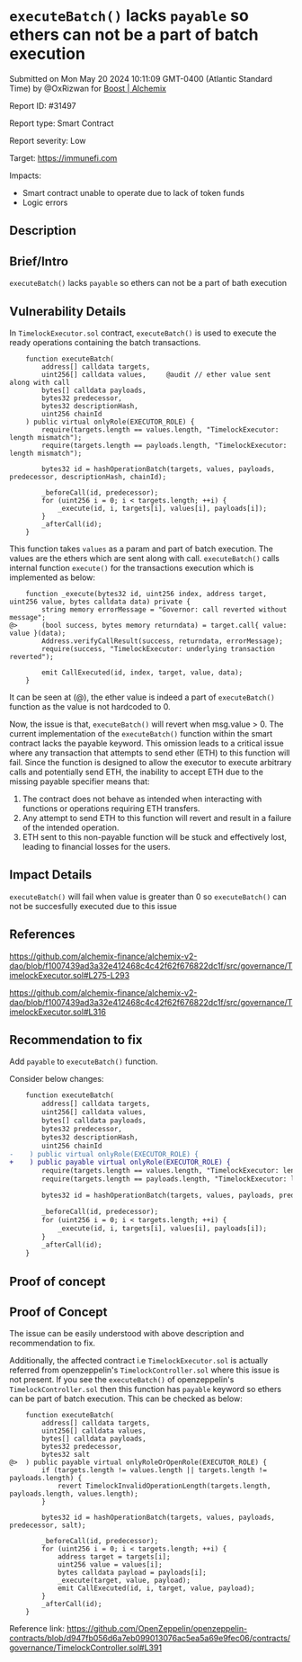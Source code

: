 
# `executeBatch()` lacks `payable` so ethers can not be a part of batch execution

Submitted on Mon May 20 2024 10:11:09 GMT-0400 (Atlantic Standard Time) by @OxRizwan for [Boost | Alchemix](https://immunefi.com/bounty/alchemix-boost/)

Report ID: #31497

Report type: Smart Contract

Report severity: Low

Target: https://immunefi.com

Impacts:
- Smart contract unable to operate due to lack of token funds
- Logic errors

## Description
## Brief/Intro
`executeBatch()` lacks `payable` so ethers can not be a part of bath execution

## Vulnerability Details

In `TimelockExecutor.sol` contract, `executeBatch()` is used to execute the ready operations containing the batch transactions.

```solidity
    function executeBatch(
        address[] calldata targets,
        uint256[] calldata values,     @audit // ether value sent along with call
        bytes[] calldata payloads,
        bytes32 predecessor,
        bytes32 descriptionHash,
        uint256 chainId
    ) public virtual onlyRole(EXECUTOR_ROLE) {
        require(targets.length == values.length, "TimelockExecutor: length mismatch");
        require(targets.length == payloads.length, "TimelockExecutor: length mismatch");

        bytes32 id = hashOperationBatch(targets, values, payloads, predecessor, descriptionHash, chainId);

        _beforeCall(id, predecessor);
        for (uint256 i = 0; i < targets.length; ++i) {
            _execute(id, i, targets[i], values[i], payloads[i]);
        }
        _afterCall(id);
    }
```

This function takes `values` as a param and part of batch execution. The values are the ethers which are sent along with call. `executeBatch()` calls internal function `execute()` for the transactions execution which is implemented as below:

```solidity
    function _execute(bytes32 id, uint256 index, address target, uint256 value, bytes calldata data) private {
        string memory errorMessage = "Governor: call reverted without message";
@>      (bool success, bytes memory returndata) = target.call{ value: value }(data);
        Address.verifyCallResult(success, returndata, errorMessage);
        require(success, "TimelockExecutor: underlying transaction reverted");

        emit CallExecuted(id, index, target, value, data);
    }
```

It can be seen at (@), the ether value is indeed a part of `executeBatch()` function as the value is not hardcoded to 0. 

Now, the issue is that, `executeBatch()` will revert when msg.value > 0. The current implementation of the `executeBatch()` function within the smart contract lacks the payable keyword. This omission leads to a critical issue where any transaction that attempts to send ether (ETH) to this function will fail. Since the function is designed to allow the executor to execute arbitrary calls and potentially send ETH, the inability to accept ETH due to the missing payable specifier means that:

1) The contract does not behave as intended when interacting with functions or operations requiring ETH transfers.
2) Any attempt to send ETH to this function will revert and result in a failure of the intended operation.
3) ETH sent to this non-payable function will be stuck and effectively lost, leading to financial losses for the users.

## Impact Details
`executeBatch()` will fail when value is greater than 0 so `executeBatch()` can not be succesfully executed due to this issue

## References
https://github.com/alchemix-finance/alchemix-v2-dao/blob/f1007439ad3a32e412468c4c42f62f676822dc1f/src/governance/TimelockExecutor.sol#L275-L293

https://github.com/alchemix-finance/alchemix-v2-dao/blob/f1007439ad3a32e412468c4c42f62f676822dc1f/src/governance/TimelockExecutor.sol#L316

## Recommendation to fix
Add `payable` to `executeBatch()` function.

Consider below changes:

```diff
    function executeBatch(
        address[] calldata targets,
        uint256[] calldata values,
        bytes[] calldata payloads,
        bytes32 predecessor,
        bytes32 descriptionHash,
        uint256 chainId
-    ) public virtual onlyRole(EXECUTOR_ROLE) {
+    ) public payable virtual onlyRole(EXECUTOR_ROLE) {
        require(targets.length == values.length, "TimelockExecutor: length mismatch");
        require(targets.length == payloads.length, "TimelockExecutor: length mismatch");

        bytes32 id = hashOperationBatch(targets, values, payloads, predecessor, descriptionHash, chainId);

        _beforeCall(id, predecessor);
        for (uint256 i = 0; i < targets.length; ++i) {
            _execute(id, i, targets[i], values[i], payloads[i]);
        }
        _afterCall(id);
    }
```
        
## Proof of concept
## Proof of Concept

The issue can be easily understood with above description and recommendation to fix.

Additionally, the affected contract i.e `TimelockExecutor.sol` is actually referred from openzeppelin's `TimelockController.sol` where this issue is not present. If you see the `executeBatch()` of openzeppelin's `TimelockController.sol` then this function has `payable` keyword so ethers can be  part of batch execution. This can be checked as below:

```solidity
    function executeBatch(
        address[] calldata targets,
        uint256[] calldata values,
        bytes[] calldata payloads,
        bytes32 predecessor,
        bytes32 salt
@>  ) public payable virtual onlyRoleOrOpenRole(EXECUTOR_ROLE) {
        if (targets.length != values.length || targets.length != payloads.length) {
            revert TimelockInvalidOperationLength(targets.length, payloads.length, values.length);
        }

        bytes32 id = hashOperationBatch(targets, values, payloads, predecessor, salt);

        _beforeCall(id, predecessor);
        for (uint256 i = 0; i < targets.length; ++i) {
            address target = targets[i];
            uint256 value = values[i];
            bytes calldata payload = payloads[i];
            _execute(target, value, payload);
            emit CallExecuted(id, i, target, value, payload);
        }
        _afterCall(id);
    }
```
Reference link: https://github.com/OpenZeppelin/openzeppelin-contracts/blob/d947fb056d6a7eb099013076ac5ea5a69e9fec06/contracts/governance/TimelockController.sol#L391